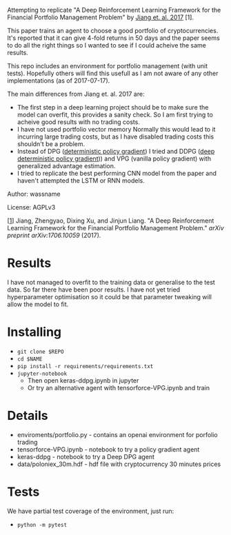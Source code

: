 Attempting to replicate "A Deep Reinforcement Learning Framework for the Financial Portfolio Management Problem" by [Jiang et. al. 2017](https://arxiv.org/abs/1706.10059) [1].

This paper trains an agent to choose a good portfolio of cryptocurrencies. It's reported that it can give 4-fold returns in 50 days and the paper seems to do all the right things so I wanted to see if I could acheive the same results.

This repo includes an environment for portfolio management (with unit tests). Hopefully others will find this usefull as I am not aware of any other implementations (as of 2017-07-17).

The main differences from Jiang et. al. 2017 are:

- The first step in a deep learning project should be to make sure the model can overfit, this provides a sanity check. So I am first trying to acheive good results with no trading costs.
- I have not used portfolio vector memory Normally this would lead to it incurring large trading costs, but as I have disabled trading costs this shouldn't be a problem.
- Instead of DPG ([deterministic policy gradient](http://jmlr.org/proceedings/papers/v32/silver14.pdf)) I tried and DDPG ([deep deterministic policy gradient]( http://arxiv.org/pdf/1509.02971v2.pdf))) and VPG (vanilla policy gradient) with generalized advantage estimation.
- I tried to replicate the best performing CNN model from the paper and haven't attempted the LSTM or RNN models.

Author: wassname

License: AGPLv3

[[1](https://arxiv.org/abs/1706.10059)] Jiang, Zhengyao, Dixing Xu, and Jinjun Liang. "A Deep Reinforcement Learning Framework for the Financial Portfolio Management Problem." *arXiv preprint arXiv:1706.10059* (2017).

# Results

I have not managed to overfit to the training data or generalise to the test data. So far there have been poor results. I have not yet tried hyperparameter optimisation so it could be that parameter tweaking will allow the model to fit.

# Installing

- `git clone $REPO`
- `cd $NAME`
- `pip install -r requirements/requirements.txt`
- `jupyter-notebook`
    - Then open keras-ddpg.ipynb in jupyter
    - Or try an alternative agent  with tensorforce-VPG.ipynb and train

# Details

- enviroments/portfolio.py - contains an openai environment for porfolio trading
- tensorforce-VPG.ipynb - notebook to try a policy gradient agent
- keras-ddpg - notebook to try a Deep DPG agent
- data/poloniex_30m.hdf - hdf file with cryptocurrency 30 minutes prices

# Tests

We have partial test coverage of the environment, just run:

- `python -m pytest`
